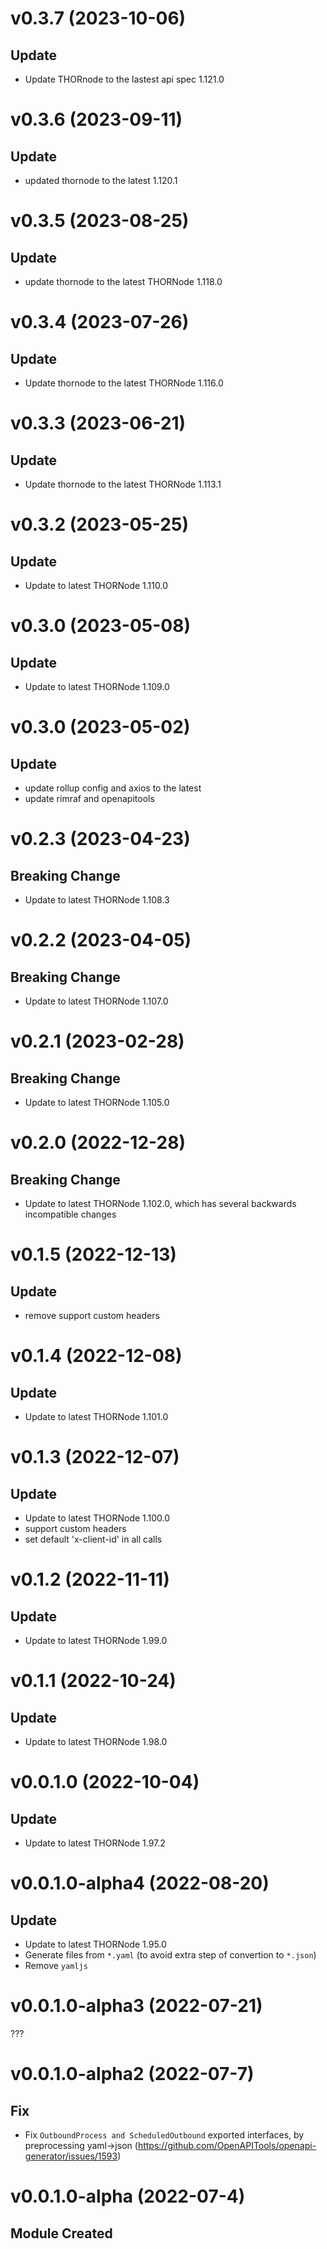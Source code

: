 # v0.3.7 (2023-10-06)

## Update

- Update THORnode to the lastest api spec 1.121.0

# v0.3.6 (2023-09-11)

## Update

- updated thornode to the latest 1.120.1

# v0.3.5 (2023-08-25)

## Update

- update thornode to the latest THORNode 1.118.0

# v0.3.4 (2023-07-26)

## Update

- Update thornode to the latest THORNode 1.116.0

# v0.3.3 (2023-06-21)

## Update

- Update thornode to the latest THORNode 1.113.1

# v0.3.2 (2023-05-25)

## Update

- Update to latest THORNode 1.110.0

# v0.3.0 (2023-05-08)

## Update

- Update to latest THORNode 1.109.0

# v0.3.0 (2023-05-02)

## Update

- update rollup config and axios to the latest
- update rimraf and openapitools

# v0.2.3 (2023-04-23)

## Breaking Change

- Update to latest THORNode 1.108.3

# v0.2.2 (2023-04-05)

## Breaking Change

- Update to latest THORNode 1.107.0

# v0.2.1 (2023-02-28)

## Breaking Change

- Update to latest THORNode 1.105.0

# v0.2.0 (2022-12-28)

## Breaking Change

- Update to latest THORNode 1.102.0, which has several backwards incompatible changes

# v0.1.5 (2022-12-13)

## Update

- remove support custom headers

# v0.1.4 (2022-12-08)

## Update

- Update to latest THORNode 1.101.0

# v0.1.3 (2022-12-07)

## Update

- Update to latest THORNode 1.100.0
- support custom headers
- set default 'x-client-id' in all calls

# v0.1.2 (2022-11-11)

## Update

- Update to latest THORNode 1.99.0

# v0.1.1 (2022-10-24)

## Update

- Update to latest THORNode 1.98.0

# v0.0.1.0 (2022-10-04)

## Update

- Update to latest THORNode 1.97.2

# v0.0.1.0-alpha4 (2022-08-20)

## Update

- Update to latest THORNode 1.95.0
- Generate files from `*.yaml` (to avoid extra step of convertion to `*.json`)
- Remove `yamljs`

# v0.0.1.0-alpha3 (2022-07-21)

???

# v0.0.1.0-alpha2 (2022-07-7)

## Fix

- Fix `OutboundProcess and ScheduledOutbound` exported interfaces, by preprocessing yaml->json (https://github.com/OpenAPITools/openapi-generator/issues/1593)

# v0.0.1.0-alpha (2022-07-4)

## Module Created
